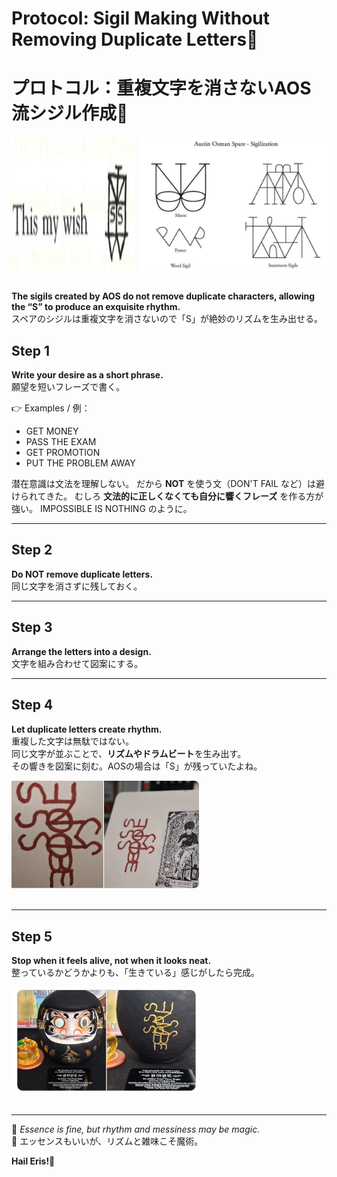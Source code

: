 # Protocol: Sigil Making Without Removing Duplicate Letters🍏
# プロトコル：重複文字を消さないAOS流シジル作成🍏

<div style="display: flex; gap: 10px; justify-content: center;">
  <img src="sigil1.png" width="200">
  <img src="sigil5.png" width="300">
</div>
<br>


**The sigils created by AOS do not remove duplicate characters, allowing the “S” to produce an exquisite rhythm.**\
スペアのシジルは重複文字を消さないので「S」が絶妙のリズムを生み出せる。

## Step 1

**Write your desire as a short phrase.**\
願望を短いフレーズで書く。

👉 Examples / 例：
- GET MONEY
- PASS THE EXAM
- GET PROMOTION
- PUT THE PROBLEM AWAY

潜在意識は文法を理解しない。
だから **NOT** を使う文（DON'T FAIL など）は避けられてきた。
むしろ **文法的に正しくなくても自分に響くフレーズ** を作る方が強い。
IMPOSSIBLE IS NOTHING のように。

------------------------------------------------------------------------

## Step 2

**Do NOT remove duplicate letters.**\
同じ文字を消さずに残しておく。

------------------------------------------------------------------------

## Step 3

**Arrange the letters into a design.**\
文字を組み合わせて図案にする。

------------------------------------------------------------------------

## Step 4

**Let duplicate letters create rhythm.**\
重複した文字は無駄ではない。\
同じ文字が並ぶことで、**リズムやドラムビート**を生み出す。\
その響きを図案に刻む。AOSの場合は「S」が残っていたよね。

<div align="left">
<img src="sigil2.png" width="300">
</div>
<br>

------------------------------------------------------------------------

## Step 5

**Stop when it feels alive, not when it looks neat.**\
整っているかどうかよりも、「生きている」感じがしたら完成。

<div align="left">
<img src="sigil3.png" width="300">
</div>
<br>

------------------------------------------------------------------------

🍏 *Essence is fine, but rhythm and messiness may be magic.*\
🍏 エッセンスもいいが、リズムと雑味こそ魔術。

**Hail Eris!🍏**
